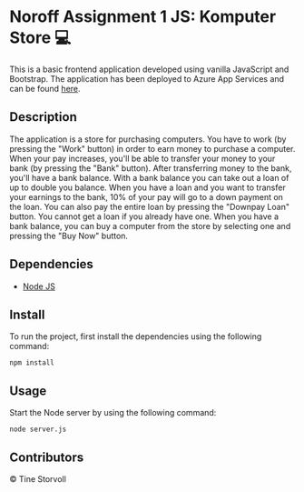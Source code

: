 # Noroff Assignment 1 JS: Komputer Store :computer:

This is a basic frontend application developed using vanilla JavaScript and Bootstrap. The application has been deployed to Azure App Services and can be found [here](https://noroff-assignment-1.azurewebsites.net/).

## Description

The application is a store for purchasing computers. You have to work (by pressing the "Work" button) in order to earn money to purchase a computer. When your pay increases, you'll be able to transfer your money to your bank (by pressing the "Bank" button). After transferring money to the bank, you'll have a bank balance. With a bank balance you can take out a loan of up to double you balance. When you have a loan and you want to transfer your earnings to the bank, 10% of your pay will go to a down payment on the loan. You can also pay the entire loan by pressing the "Downpay Loan" button. You cannot get a loan if you already have one. When you have a bank balance, you can buy a computer from the store by selecting one and pressing the "Buy Now" button.

## Dependencies

- [Node JS](https://nodejs.org/en/)

## Install

To run the project, first install the dependencies using the following command:

```
npm install
```

## Usage

Start the Node server by using the following command:

```
node server.js
```

## Contributors

&copy; Tine Storvoll
